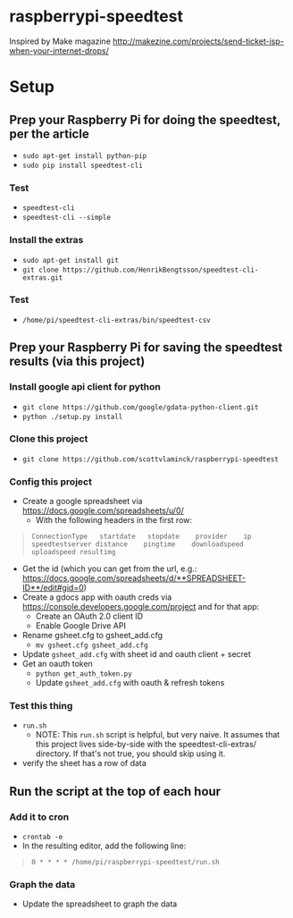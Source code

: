 
# raspberrypi-speedtest

Inspired by Make magazine http://makezine.com/projects/send-ticket-isp-when-your-internet-drops/ 


# Setup

## Prep your Raspberry Pi for doing the speedtest, per the article 

* `sudo apt-get install python-pip`
* `sudo pip install speedtest-cli`


### Test

* `speedtest-cli` 
* `speedtest-cli --simple` 


### Install the extras

* `sudo apt-get install git`
* `git clone https://github.com/HenrikBengtsson/speedtest-cli-extras.git` 


### Test

* `/home/pi/speedtest-cli-extras/bin/speedtest-csv` 


## Prep your Raspberry Pi for saving the speedtest results (via this project)

### Install google api client for python

* `git clone https://github.com/google/gdata-python-client.git`
* `python ./setup.py install`


### Clone this project

* `git clone https://github.com/scottvlaminck/raspberrypi-speedtest`


### Config this project

* Create a google spreadsheet via https://docs.google.com/spreadsheets/u/0/ 
	* With the following headers in the first row: 
> `ConnectionType	startdate	stopdate	provider	ip	speedtestserver	distance	pingtime	downloadspeed	uploadspeed	resultimg`

* Get the id (which you can get from the url, e.g.: https://docs.google.com/spreadsheets/d/**SPREADSHEET-ID**/edit#gid=0)
* Create a gdocs app with oauth creds via https://console.developers.google.com/project and for that app: 
	* Create an OAuth 2.0 client ID
	* Enable Google Drive API
* Rename gsheet.cfg to gsheet_add.cfg
	* `mv gsheet.cfg gsheet_add.cfg`
* Update `gsheet_add.cfg` with sheet id and oauth client + secret
* Get an oauth token
	* `python get_auth_token.py`
	* Update `gsheet_add.cfg` with oauth & refresh tokens 


### Test this thing

* `run.sh` 
	* NOTE: This `run.sh` script is helpful, but very naive. It assumes that this project lives side-by-side with the speedtest-cli-extras/ directory. If that's not true, you should skip using it.
* verify the sheet has a row of data 


## Run the script at the top of each hour

### Add it to cron

* `crontab -e`
* In the resulting editor, add the following line: 
>	`0 * * * * /home/pi/raspberrypi-speedtest/run.sh`


### Graph the data

* Update the spreadsheet to graph the data 






